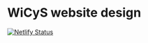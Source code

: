 # WiCyS website design
 
[![Netlify Status](https://api.netlify.com/api/v1/badges/2821f275-ba21-4e2b-a267-c54bc8fb7b31/deploy-status)](https://app.netlify.com/projects/wicys/deploys)
